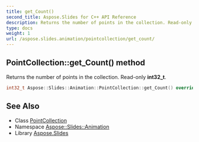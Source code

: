 ```yaml
---
title: get_Count()
second_title: Aspose.Slides for C++ API Reference
description: Returns the number of points in the collection. Read-only int32_t.
type: docs
weight: 1
url: /aspose.slides.animation/pointcollection/get_count/
---
```

## PointCollection::get_Count() method


Returns the number of points in the collection. Read-only **int32_t**.

```cpp
int32_t Aspose::Slides::Animation::PointCollection::get_Count() override
```

## See Also

* Class [PointCollection](../)
* Namespace [Aspose::Slides::Animation](../../)
* Library [Aspose.Slides](../../../)